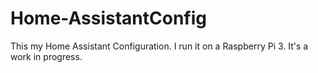 # Home-AssistantConfig

This my Home Assistant Configuration. I run it on a Raspberry Pi 3. It's a work in progress.
